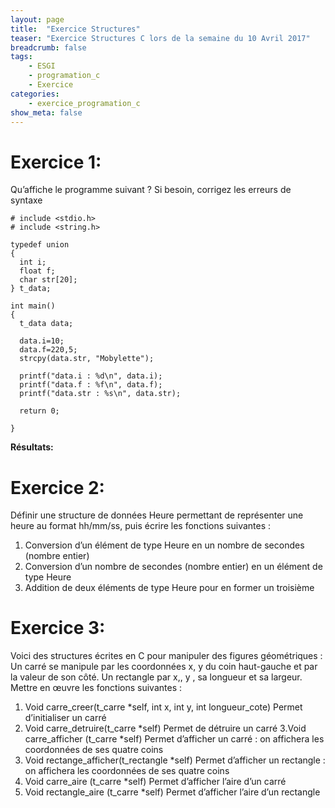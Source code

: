 ```yaml
---
layout: page
title:  "Exercice Structures"
teaser: "Exercice Structures C lors de la semaine du 10 Avril 2017"
breadcrumb: false
tags:
    - ESGI
    - programation_c
    - Exercice
categories:
    - exercice_programation_c
show_meta: false
---
```


# Exercice 1:

Qu’affiche le programme suivant ? Si besoin, corrigez les erreurs de syntaxe

    # include <stdio.h>
    # include <string.h>

    typedef union
    {
      int i;
      float f;
      char str[20];
    } t_data;

    int main()
    {
      t_data data;

      data.i=10;
      data.f=220,5;
      strcpy(data.str, "Mobylette");

      printf("data.i : %d\n", data.i);
      printf("data.f : %f\n", data.f);
      printf("data.str : %s\n", data.str);

      return 0;

    }

**Résultats:**

    

# Exercice 2:

Définir une structure de données Heure permettant de représenter une heure au format
hh/mm/ss, puis écrire les fonctions suivantes :

  1. Conversion d’un élément de type Heure en un nombre de secondes (nombre entier)
  2. Conversion d’un nombre de secondes (nombre entier) en un élément de type Heure
  3. Addition de deux éléments de type Heure pour en former un troisième

# Exercice 3:

Voici des structures écrites en C pour manipuler des figures géométriques :
Un carré se manipule par les coordonnées x, y du coin haut-gauche et par la valeur de son
côté. Un rectangle par x,, y , sa longueur et sa largeur.
Mettre en œuvre les fonctions suivantes :

  1. Void carre_creer(t_carre *self, int x, int y, int longueur_cote)
  Permet d’initialiser un carré
  2. Void carre_detruire(t_carre *self)
  Permet de détruire un carré
  3.Void carre_afficher (t_carre *self)
  Permet d’afficher un carré : on affichera les coordonnées de ses quatre coins
  4. Void rectange_afficher(t_rectangle *self)
  Permet d’afficher un rectangle : on affichera les coordonnées de ses quatre coins
  5. Void carre_aire (t_carre *self)
  Permet d’afficher l’aire d’un carré
  6. Void rectangle_aire (t_carre *self)
  Permet d’afficher l’aire d’un rectangle
